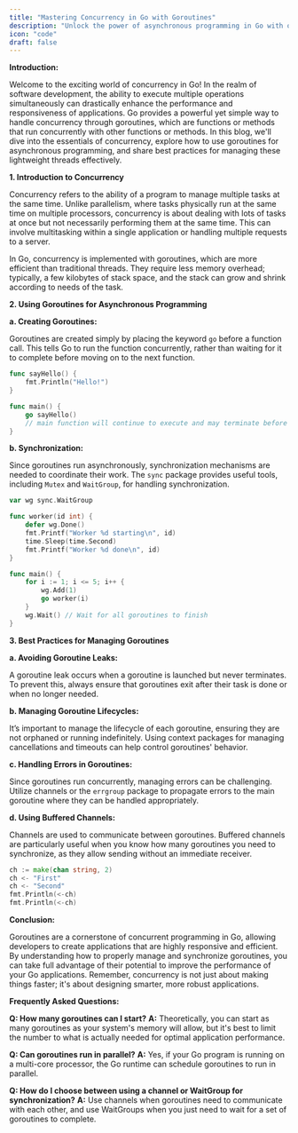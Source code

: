 ```yaml
---
title: "Mastering Concurrency in Go with Goroutines"
description: "Unlock the power of asynchronous programming in Go with our comprehensive guide on goroutines. Learn best practices for managing concurrency effectively in your Go applications."
icon: "code"
draft: false
---
```

**Introduction:**

Welcome to the exciting world of concurrency in Go! In the realm of software development, the ability to execute multiple operations simultaneously can drastically enhance the performance and responsiveness of applications. Go provides a powerful yet simple way to handle concurrency through goroutines, which are functions or methods that run concurrently with other functions or methods. In this blog, we'll dive into the essentials of concurrency, explore how to use goroutines for asynchronous programming, and share best practices for managing these lightweight threads effectively.

**1. Introduction to Concurrency**

Concurrency refers to the ability of a program to manage multiple tasks at the same time. Unlike parallelism, where tasks physically run at the same time on multiple processors, concurrency is about dealing with lots of tasks at once but not necessarily performing them at the same time. This can involve multitasking within a single application or handling multiple requests to a server.

In Go, concurrency is implemented with goroutines, which are more efficient than traditional threads. They require less memory overhead; typically, a few kilobytes of stack space, and the stack can grow and shrink according to needs of the task.

**2. Using Goroutines for Asynchronous Programming**

**a. Creating Goroutines:**

Goroutines are created simply by placing the keyword `go` before a function call. This tells Go to run the function concurrently, rather than waiting for it to complete before moving on to the next function.

```go
func sayHello() {
    fmt.Println("Hello!")
}

func main() {
    go sayHello()
    // main function will continue to execute and may terminate before sayHello() starts
}
```

**b. Synchronization:**

Since goroutines run asynchronously, synchronization mechanisms are needed to coordinate their work. The `sync` package provides useful tools, including `Mutex` and `WaitGroup`, for handling synchronization.

```go
var wg sync.WaitGroup

func worker(id int) {
    defer wg.Done()
    fmt.Printf("Worker %d starting\n", id)
    time.Sleep(time.Second)
    fmt.Printf("Worker %d done\n", id)
}

func main() {
    for i := 1; i <= 5; i++ {
        wg.Add(1)
        go worker(i)
    }
    wg.Wait() // Wait for all goroutines to finish
}
```

**3. Best Practices for Managing Goroutines**

**a. Avoiding Goroutine Leaks:**

A goroutine leak occurs when a goroutine is launched but never terminates. To prevent this, always ensure that goroutines exit after their task is done or when no longer needed.

**b. Managing Goroutine Lifecycles:**

It’s important to manage the lifecycle of each goroutine, ensuring they are not orphaned or running indefinitely. Using context packages for managing cancellations and timeouts can help control goroutines' behavior.

**c. Handling Errors in Goroutines:**

Since goroutines run concurrently, managing errors can be challenging. Utilize channels or the `errgroup` package to propagate errors to the main goroutine where they can be handled appropriately.

**d. Using Buffered Channels:**

Channels are used to communicate between goroutines. Buffered channels are particularly useful when you know how many goroutines you need to synchronize, as they allow sending without an immediate receiver.

```go
ch := make(chan string, 2)
ch <- "First"
ch <- "Second"
fmt.Println(<-ch)
fmt.Println(<-ch)
```

**Conclusion:**

Goroutines are a cornerstone of concurrent programming in Go, allowing developers to create applications that are highly responsive and efficient. By understanding how to properly manage and synchronize goroutines, you can take full advantage of their potential to improve the performance of your Go applications. Remember, concurrency is not just about making things faster; it's about designing smarter, more robust applications.

**Frequently Asked Questions:**

**Q: How many goroutines can I start?**
**A:** Theoretically, you can start as many goroutines as your system's memory will allow, but it's best to limit the number to what is actually needed for optimal application performance.

**Q: Can goroutines run in parallel?**
**A:** Yes, if your Go program is running on a multi-core processor, the Go runtime can schedule goroutines to run in parallel.

**Q: How do I choose between using a channel or WaitGroup for synchronization?**
**A:** Use channels when goroutines need to communicate with each other, and use WaitGroups when you just need to wait for a set of goroutines to complete.
